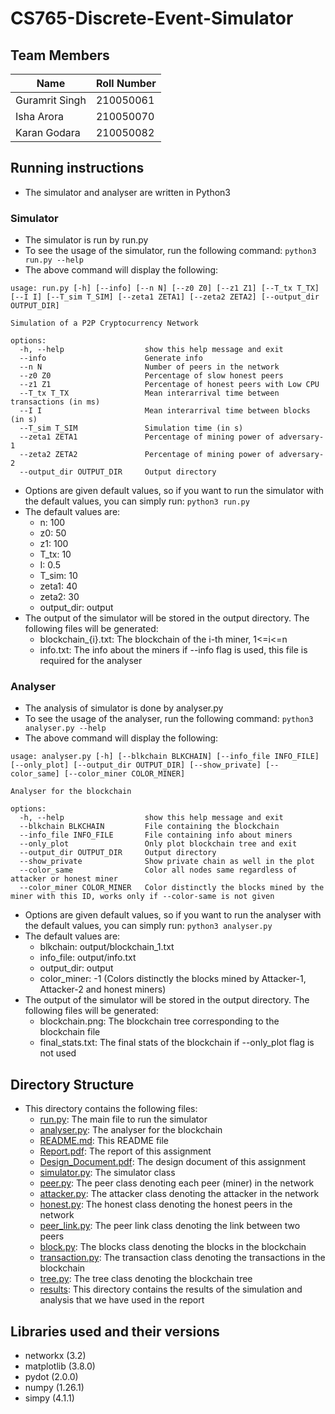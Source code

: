 # CS765-Discrete-Event-Simulator

## Team Members 
| Name | Roll Number |
| --- | --- |
|Guramrit Singh | 210050061|
|Isha Arora | 210050070|
|Karan Godara | 210050082|

## Running instructions
- The simulator and analyser are written in Python3

### Simulator
- The simulator is run by run.py
- To see the usage of the simulator, run the following command:
```python3 run.py --help```
- The above command will display the following:
```
usage: run.py [-h] [--info] [--n N] [--z0 Z0] [--z1 Z1] [--T_tx T_TX] [--I I] [--T_sim T_SIM] [--zeta1 ZETA1] [--zeta2 ZETA2] [--output_dir OUTPUT_DIR]

Simulation of a P2P Cryptocurrency Network

options:
  -h, --help                  show this help message and exit
  --info                      Generate info
  --n N                       Number of peers in the network
  --z0 Z0                     Percentage of slow honest peers
  --z1 Z1                     Percentage of honest peers with Low CPU
  --T_tx T_TX                 Mean interarrival time between transactions (in ms)
  --I I                       Mean interarrival time between blocks (in s)
  --T_sim T_SIM               Simulation time (in s)
  --zeta1 ZETA1               Percentage of mining power of adversary-1
  --zeta2 ZETA2               Percentage of mining power of adversary-2
  --output_dir OUTPUT_DIR     Output directory
```
- Options are given default values, so if you want to run the simulator with the default values, you can simply run:
```python3 run.py```
- The default values are:
    - n: 100
    - z0: 50
    - z1: 100
    - T_tx: 10
    - I: 0.5
    - T_sim: 10
    - zeta1: 40
    - zeta2: 30
    - output_dir: output
- The output of the simulator will be stored in the output directory. The following files will be generated:
    - blockchain_{i}.txt: The blockchain of the i-th miner, 1<=i<=n
    - info.txt: The info about the miners if --info flag is used, this file is required for the analyser

### Analyser
- The analysis of simulator is done by analyser.py
- To see the usage of the analyser, run the following command:
```python3 analyser.py --help```
- The above command will display the following:
```
usage: analyser.py [-h] [--blkchain BLKCHAIN] [--info_file INFO_FILE] [--only_plot] [--output_dir OUTPUT_DIR] [--show_private] [--color_same] [--color_miner COLOR_MINER]

Analyser for the blockchain

options:
  -h, --help                  show this help message and exit
  --blkchain BLKCHAIN         File containing the blockchain
  --info_file INFO_FILE       File containing info about miners
  --only_plot                 Only plot blockchain tree and exit
  --output_dir OUTPUT_DIR     Output directory
  --show_private              Show private chain as well in the plot
  --color_same                Color all nodes same regardless of attacker or honest miner
  --color_miner COLOR_MINER   Color distinctly the blocks mined by the miner with this ID, works only if --color-same is not given

```
- Options are given default values, so if you want to run the analyser with the default values, you can simply run:
```python3 analyser.py```
- The default values are:
  - blkchain: output/blockchain_1.txt
  - info_file: output/info.txt
  - output_dir: output
  - color_miner: -1 (Colors distinctly the blocks mined by Attacker-1, Attacker-2 and honest miners)
- The output of the simulator will be stored in the output directory. The following files will be generated:
    - blockchain.png: The blockchain tree corresponding to the blockchain file
    - final_stats.txt: The final stats of the blockchain if --only_plot flag is not used

## Directory Structure
- This directory contains the following files:
    - [run.py](run.py): The main file to run the simulator
    - [analyser.py](analyser.py): The analyser for the blockchain
    - [README.md](README.md): This README file
    - [Report.pdf](Report.pdf): The report of this assignment
    - [Design_Document.pdf](Design_Document.pdf): The design document of this assignment
    - [simulator.py](simulator.py): The simulator class
    - [peer.py](peer.py): The peer class denoting each peer (miner) in the network
    - [attacker.py](attacker.py): The attacker class denoting the attacker in the network
    - [honest.py](honest.py): The honest class denoting the honest peers in the network
    - [peer_link.py](peer_link.py): The peer link class denoting the link between two peers
    - [block.py](block.py): The blocks class denoting the blocks in the blockchain
    - [transaction.py](transaction.py): The transaction class denoting the transactions in the blockchain
    - [tree.py](tree.py): The tree class denoting the blockchain tree
    - [results](results): This directory contains the results of the simulation and analysis that we have used in the report
 
## Libraries used and their versions
- networkx (3.2)
- matplotlib (3.8.0)
- pydot (2.0.0)
- numpy (1.26.1)
- simpy (4.1.1)

